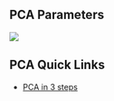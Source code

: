 ## PCA Parameters ##
![](https://github.com/Avkash/mldl/blob/master/algos/pca.png?raw=true)

## PCA Quick Links ##

 - [PCA in 3 steps](https://sebastianraschka.com/Articles/2015_pca_in_3_steps.html)
